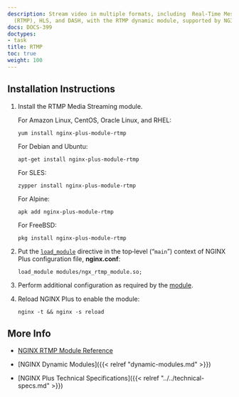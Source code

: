```yaml
---
description: Stream video in multiple formats, including  Real-Time Messaging Protocol
  (RTMP), HLS, and DASH, with the RTMP dynamic module, supported by NGINX, Inc.
docs: DOCS-399
doctypes:
- task
title: RTMP
toc: true
weight: 100
---
```



<span id="install"></span>
## Installation Instructions

1. Install the RTMP Media Streaming module.

   For Amazon Linux, CentOS, Oracle Linux, and RHEL:
   
   ```shell
   yum install nginx-plus-module-rtmp
   ```

   For Debian and Ubuntu:
   
   ```shell
   apt-get install nginx-plus-module-rtmp
   ```

   For SLES:
   
   ```shell
   zypper install nginx-plus-module-rtmp
   ```

   For Alpine:

   ```shell
   apk add nginx-plus-module-rtmp
   ```

   For FreeBSD:

   ```shell
   pkg install nginx-plus-module-rtmp
   ```

2. Put the [`load_module`](https://nginx.org/en/docs/ngx_core_module.html#load_module) directive in the top‑level (“`main`”) context of NGINX Plus configuration file, **nginx.conf**:

   ```nginx
   load_module modules/ngx_rtmp_module.so;
   ```

3. Perform additional configuration as required by the [module](https://github.com/arut/nginx-rtmp-module).

4. Reload NGINX Plus to enable the module:

   ```shell
   nginx -t && nginx -s reload
   ```


<span id="info"></span>
## More Info

* [NGINX RTMP Module Reference](https://github.com/arut/nginx-rtmp-module)

* [NGINX Dynamic Modules]({{< relref "dynamic-modules.md" >}})

* [NGINX Plus Technical Specifications]({{< relref "../../technical-specs.md" >}})
